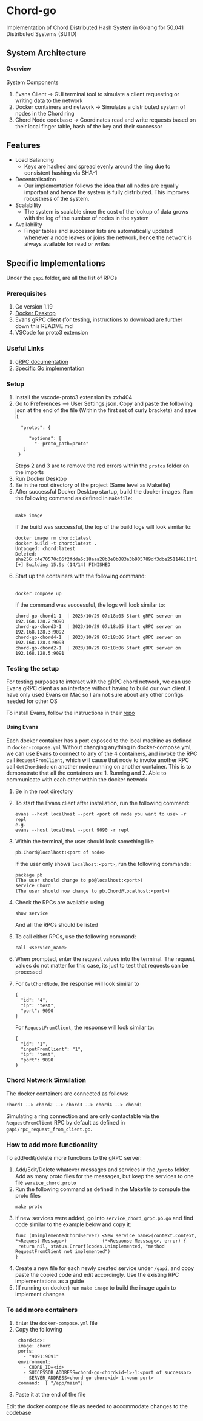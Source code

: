 # Chord-go
Implementation of Chord Distributed Hash System in Golang for 50.041 Distributed Systems (SUTD)

## System Architecture

#### Overview

System Components
1. Evans Client -> GUI terminal tool to simulate a client requesting or writing data to the network
2. Docker containers and network -> Simulates a distributed system of nodes in the Chord ring
3. Chord Node codebase -> Coordinates read and write requests based on their local finger table, hash of the key and their successor

## Features
* Load Balancing
	* Keys are hashed and spread evenly around the ring due to consistent hashing via SHA-1
* Decentralisation
  	* Our implementation follows the idea that all nodes are equally important and hence the system is fully distributed. This improves robustness of the system.
* Scalability
  	* The system is scalable since the cost of the lookup of data grows with the log of the number of nodes in the system
* Availability
  	* Finger tables and successor lists are automatically updated whenever a node leaves or joins the network, hence the network is always available for read or writes

## Specific Implementations
Under the `gapi` folder, are all the list of RPCs 
### Prerequisites
1. Go version 1.19
2. [Docker Desktop](https://www.docker.com/products/docker-desktop/)
3. Evans gRPC client (for testing, instructions to download are further down this README.md
4. VSCode for proto3 extension

### Useful Links
1. [gRPC documentation](https://grpc.io/docs/what-is-grpc/introduction/)
2. [Specific Go implementation](https://grpc.io/docs/languages/go/basics/)

### Setup
1. Install the vscode-proto3 extension by zxh404
2. Go to Preferences --> User Settings.json. Copy and paste the following json at the end of the file (Within the first set of curly brackets) and save it
   ```
     "protoc": {
      
        "options": [
          "--proto_path=proto"
      ]
    }
   ```
   Steps 2 and 3 are to remove the red errors within the `protos` folder on the imports
3. Run Docker Desktop
4. Be in the root directory of the project (Same level as Makefile)
5. After successful Docker Desktop startup, build the docker images. Run the following command as defined in ``Makefile``:
   <br><br>
    ```
    make image
    ```
   If the build was successful, the top of the build logs will look similar to:
    ```
    docker image rm chord:latest       
    docker build -t chord:latest .
    Untagged: chord:latest
    Deleted: sha256:c4e70570c66f2fdda6c18aaa28b3e0b083a3b905789df3dbe251146111f1154b
    [+] Building 15.9s (14/14) FINISHED
    ```
6. Start up the containers with the following command:
   <br><br>
   ```
   docker compose up
   ```
   If the command was successful, the logs will look similar to:
   ```
   chord-go-chord1-1  | 2023/10/29 07:18:05 Start gRPC server on 192.168.128.2:9090
   chord-go-chord3-1  | 2023/10/29 07:18:05 Start gRPC server on 192.168.128.3:9092
   chord-go-chord4-1  | 2023/10/29 07:18:06 Start gRPC server on 192.168.128.4:9093
   chord-go-chord2-1  | 2023/10/29 07:18:06 Start gRPC server on 192.168.128.5:9091
   ```

### Testing the setup
For testing purposes to interact with the gRPC chord network, we can use Evans gRPC client as an interface without 
having to build our own client. I have only used Evans on Mac so I am not sure about any other configs needed for other
OS

To install Evans, follow the instructions in their [repo](https://github.com/ktr0731/evans)

#### Using Evans
Each docker container has a port exposed to the local machine as defined in `docker-compose.yml` Without changing 
anything in docker-compose.yml, we can use Evans to connect to any of the 4 containers, and invoke the RPC call 
`RequestFromClient`, which will cause that node to invoke another RPC call `GetChordNode` on another node running 
on another container. This is to demonstrate that all the containers are 1. Running and 2. Able to communicate with
each other within the docker network

1. Be in the root directory 
2. To start the Evans client after installation, run the following command:
   ```
   evans --host localhost --port <port of node you want to use> -r repl
   e.g.
   evans --host localhost --port 9090 -r repl
   ```
3. Within the terminal, the user should look something like
   ```
   pb.Chord@localhost:<port of node>
   ```
   If the user only shows `localhost:<port>`, run the following commands:
   ```
   package pb
   (The user should change to pb@localhost:<port>)
   service Chord
   (The user should now change to pb.Chord@localhost:<port>)
   ```
4. Check the RPCs are available using
   ```
   show service
   ```
   And all the RPCs should be listed
   
6. To call either RPCs, use the following command:
   ```
   call <service_name>
   ```
7. When prompted, enter the request values into the terminal. The request values do not matter
   for this case, its just to test that requests can be processed
8. For `GetChordNode`, the response will look similar to
   ```
   {
     "id": "4",
     "ip": "test",
     "port": 9090
   }
   ```
   For `RequestFromClient`, the response will look similar to:
   ```
   {
     "id": "1",
     "inputFromClient": "1",
     "ip": "test",
     "port": 9090
   }
   ```
### Chord Network Simulation
The docker containers are connected as follows:
```
chord1 --> chord2 --> chord3 --> chord4 --> chord1
```
Simulating a ring connection and are only contactable via the `RequestFromClient` RPC by default as defined in `gapi/rpc_request_from_client.go`.

### How to add more functionality
To add/edit/delete more functions to the gRPC server:

1. Add/Edit/Delete whatever messages and services in the `/proto` folder. Add as many proto files for the messages, but keep the services to one file `service_chord.proto`
2. Run the following command as defined in the Makefile to compule the proto files
   ```
   make proto
   ```
3. if new services were added, go into `service_chord_grpc.pb.go` and find code similar to the example below and copy it:
   ```
   func (UnimplementedChordServer) <New service name>(context.Context, *<Request Message>)             (*<Response Messsage>, error) {
	return nil, status.Errorf(codes.Unimplemented, "method RequestFromClient not implemented")
   }
   ```
4. Create a new file for each newly created service under `/gapi`, and copy paste the copied code and edit accordingly. Use the existing RPC implementations as a guide
5. (If running on docker) run `make image` to build the image again to implement changes
   
### To add more containers
1. Enter the `docker-compose.yml` file
2. Copy the following
   ```
    chord<id>: 
    image: chord
    ports:
      - "9091:9091"
    environment:
      - CHORD_ID=<id>
      - SUCCESSOR_ADDRESS=chord-go-chord<id+1>-1:<port of successor>
      - SERVER_ADDRESS=chord-go-chord<id>-1:<own port>
    command:  [ "/app/main"]
   ```
3. Paste it at the end of the file

Edit the docker compose file as needed to accommodate changes to the codebase
   
